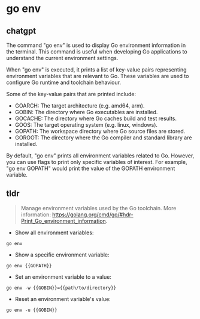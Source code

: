 # go env 
## chatgpt 
The command "go env" is used to display Go environment information in the terminal. This command is useful when developing Go applications to understand the current environment settings. 

When "go env" is executed, it prints a list of key-value pairs representing environment variables that are relevant to Go. These variables are used to configure Go runtime and toolchain behaviour. 

Some of the key-value pairs that are printed include:

- GOARCH: The target architecture (e.g. amd64, arm).
- GOBIN: The directory where Go executables are installed.
- GOCACHE: The directory where Go caches build and test results.
- GOOS: The target operating system (e.g. linux, windows).
- GOPATH: The workspace directory where Go source files are stored.
- GOROOT: The directory where the Go compiler and standard library are installed.

By default, "go env" prints all environment variables related to Go. However, you can use flags to print only specific variables of interest. For example, "go env GOPATH" would print the value of the GOPATH environment variable. 

## tldr 
 
> Manage environment variables used by the Go toolchain.
> More information: <https://golang.org/cmd/go/#hdr-Print_Go_environment_information>.

- Show all environment variables:

`go env`

- Show a specific environment variable:

`go env {{GOPATH}}`

- Set an environment variable to a value:

`go env -w {{GOBIN}}={{path/to/directory}}`

- Reset an environment variable's value:

`go env -u {{GOBIN}}`
